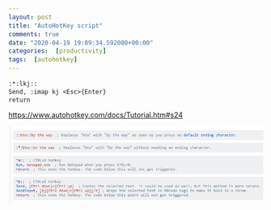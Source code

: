 ```yaml
---
layout: post
title: "AutoHotKey script"
comments: true
date: "2020-04-19 19:09:34.592000+00:00"
categories:  [productivity]
tags:  [autohotkey]
---
```





```
:*:lkj::
Send, :imap kj <Esc>{Enter}
return
```

https://www.autohotkey.com/docs/Tutorial.htm#s24

![](/assets/img/2hfFzY3MY_9d1f2879648e692b3b530cc295f289c2.png)


